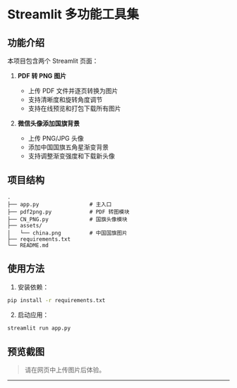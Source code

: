 # Streamlit 多功能工具集

## 功能介绍

本项目包含两个 Streamlit 页面：

1. **PDF 转 PNG 图片**
   - 上传 PDF 文件并逐页转换为图片
   - 支持清晰度和旋转角度调节
   - 支持在线预览和打包下载所有图片

2. **微信头像添加国旗背景**
   - 上传 PNG/JPG 头像
   - 添加中国国旗五角星渐变背景
   - 支持调整渐变强度和下载新头像

## 项目结构

```
.
├── app.py                # 主入口
├── pdf2png.py            # PDF 转图模块
├── CN_PNG.py             # 国旗头像模块
├── assets/
│   └── china.png         # 中国国旗图片
├── requirements.txt
└── README.md
```

## 使用方法

1. 安装依赖：

```bash
pip install -r requirements.txt
```

2. 启动应用：

```bash
streamlit run app.py
```

## 预览截图

> 请在网页中上传图片后体验。

---


